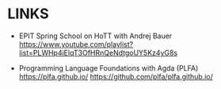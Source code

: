 # LINKS

* EPIT Spring School on HoTT with Andrej Bauer
https://www.youtube.com/playlist?list=PLWHp4iElqT3OfHRnQeNdtgoUY5Kz4yG8s

* Programming Language Foundations with Agda (PLFA)
https://plfa.github.io/
https://github.com/plfa/plfa.github.io/
